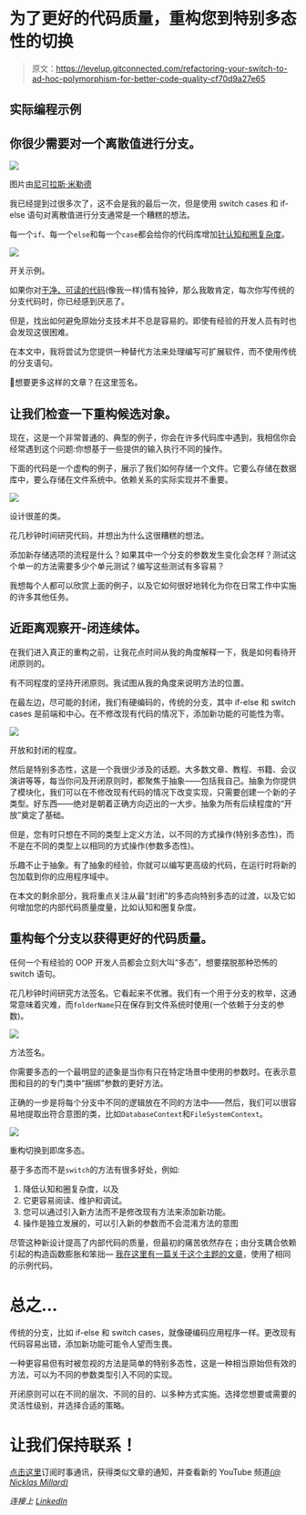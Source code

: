 # 为了更好的代码质量，重构您到特别多态性的切换

> 原文：<https://levelup.gitconnected.com/refactoring-your-switch-to-ad-hoc-polymorphism-for-better-code-quality-cf70d9a27e65>

## 实际编程示例

## 你很少需要对一个离散值进行分支。

![](img/210b25c72bc9418a53653fa16487d693.png)

图片由[尼可拉斯·米勒德](https://medium.com/u/7c7a43b3d9de?source=post_page-----cf70d9a27e65--------------------------------)

我已经提到过很多次了，这不会是我的最后一次，但是使用 switch cases 和 if-else 语句对离散值进行分支通常是一个糟糕的想法。

每一个`if`、每一个`else`和每一个`case`都会给你的代码库增加[针认知和圈复杂度](/why-cognitive-and-cyclomatic-complexity-matters-in-software-development-5fce1efb56ab)。

![](img/fe79b02b1aefcddcba1ee69c09fc3761.png)

开关示例。

如果你对[干净、可读的代码](/writing-cleaner-code-with-examples-69be2160b4c1)(像我一样)情有独钟，那么我敢肯定，每次你写传统的分支代码时，你已经感到厌恶了。

但是，找出如何避免原始分支技术并不总是容易的。即使有经验的开发人员有时也会发现这很困难。

在本文中，我将尝试为您提供一种替代方法来处理编写可扩展软件，而不使用传统的分支语句。

🔔想要更多这样的文章？在这里签名。

## 让我们检查一下重构候选对象。

现在，这是一个非常普通的、典型的例子，你会在许多代码库中遇到，我相信你会经常遇到这个问题:你想基于一些提供的输入执行不同的操作。

下面的代码是一个虚构的例子，展示了我们如何存储一个文件。它要么存储在数据库中，要么存储在文件系统中。依赖关系的实际实现并不重要。

![](img/efe3386ccafc1b507651b6a402d720b3.png)

设计很差的类。

花几秒钟时间研究代码，并想出为什么这很糟糕的想法。

添加新存储选项的流程是什么？如果其中一个分支的参数发生变化会怎样？测试这个单一的方法需要多少个单元测试？编写这些测试有多容易？

我想每个人都可以欣赏上面的例子，以及它如何很好地转化为你在日常工作中实施的许多其他任务。

## 近距离观察开-闭连续体。

在我们进入真正的重构之前，让我花点时间从我的角度解释一下，我是如何看待开闭原则的。

有不同程度的坚持开闭原则。我试图从我的角度来说明方法的位置。

在最左边，尽可能的封闭，我们有硬编码的，传统的分支，其中 if-else 和 switch cases 是前端和中心。在不修改现有代码的情况下，添加新功能的可能性为零。

![](img/d0085942f4bac316c38cae0db77cf1fc.png)

开放和封闭的程度。

然后是特别多态性，这是一个我很少涉及的话题。大多数文章、教程、书籍、会议演讲等等，每当你问及开闭原则时，都聚焦于抽象——包括我自己。抽象为你提供了模块化，我们可以在不修改现有代码的情况下改变实现，只需要创建一个新的子类型。好东西——绝对是朝着正确方向迈出的一大步。抽象为所有后续程度的“开放”奠定了基础。

但是，您有时只想在不同的类型上定义方法，以不同的方式操作(特别多态性)，而不是在不同的类型上以相同的方式操作(参数多态性)。

乐趣不止于抽象。有了抽象的经验，你就可以编写更高级的代码，在运行时将新的包加载到你的应用程序域中。

在本文的剩余部分，我将重点关注从最“封闭”的多态向特别多态的过渡，以及它如何增加您的内部代码质量度量，比如认知和圈复杂度。

## 重构每个分支以获得更好的代码质量。

任何一个有经验的 OOP 开发人员都会立刻大叫“多态”，想要摆脱那种恐怖的 switch 语句。

花几秒钟时间研究方法签名。它看起来不优雅。我们有一个用于分支的枚举，这通常意味着灾难，而`folderName`只在保存到文件系统时使用(一个依赖于分支的参数)。

![](img/ff8604a84196a488a69fb3aeb3bed7a7.png)

方法签名。

你需要多态的一个最明显的迹象是当你有只在特定场景中使用的参数时。在表示意图和目的的专门类中“捆绑”参数的更好方法。

正确的一步是将每个分支中不同的逻辑放在不同的方法中——然后，我们可以很容易地提取出符合意图的类，比如`DatabaseContext`和`FileSystemContext`。

![](img/caaeff18f55e422ebe0207db35e8666e.png)

重构切换到即席多态。

基于多态而不是`switch`的方法有很多好处，例如:

1.  降低认知和圈复杂度，以及
2.  它更容易阅读、维护和调试。
3.  您可以通过引入新方法而不是修改现有方法来添加新功能。
4.  操作是独立发展的，可以引入新的参数而不会混淆方法的意图

尽管这种新设计提高了内部代码的质量，但最初的痛苦依然存在；由分支耦合依赖引起的构造函数膨胀和笨拙— [我在这里有一篇关于这个主题的文章](/your-software-quality-is-ruined-by-branch-coupled-dependencies-d55833e17e74)，使用了相同的示例代码。

# 总之…

传统的分支，比如 if-else 和 switch cases，就像硬编码应用程序一样。更改现有代码容易出错，添加新功能可能令人望而生畏。

一种更容易但有时被忽视的方法是简单的特别多态性，这是一种相当原始但有效的方法，可以为不同的参数类型引入不同的实现。

开闭原则可以在不同的层次、不同的目的、以多种方式实施。选择您想要或需要的灵活性级别，并选择合适的策略。

# 让我们保持联系！

[点击这里](https://nmillard.medium.com/subscribe)订阅时事通讯，获得类似文章的通知，并查看新的 YouTube 频道[*(@ Nicklas Millard)*](https://www.youtube.com/channel/UCaUy83EAkVdXsZjF3xGSvMw)

*连接上* [*LinkedIn*](https://www.linkedin.com/in/nicklasmillard/)